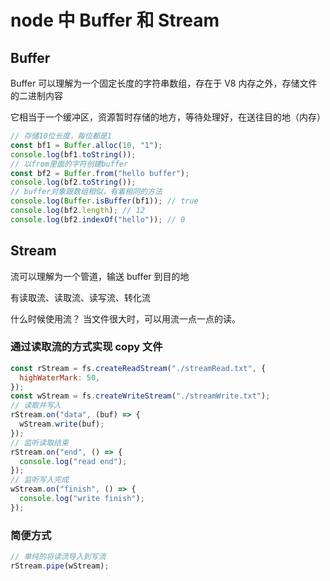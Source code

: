 # node 中 Buffer 和 Stream

## Buffer

Buffer 可以理解为一个固定长度的字符串数组，存在于 V8 内存之外，存储文件的二进制内容

它相当于一个缓冲区，资源暂时存储的地方，等待处理好，在送往目的地（内存）

```js
// 存储10位长度，每位都是1
const bf1 = Buffer.alloc(10, "1");
console.log(bf1.toString());
// 以from里面的字符创建buffer
const bf2 = Buffer.from("hello buffer");
console.log(bf2.toString());
// buffer对象跟数组相似，有着相同的方法
console.log(Buffer.isBuffer(bf1)); // true
console.log(bf2.length); // 12
console.log(bf2.indexOf("hello")); // 0
```

## Stream

流可以理解为一个管道，输送 buffer 到目的地

有读取流、读取流、读写流、转化流

什么时候使用流？
当文件很大时，可以用流一点一点的读。

### 通过读取流的方式实现 copy 文件

```js
const rStream = fs.createReadStream("./streamRead.txt", {
  highWaterMark: 50,
});
const wStream = fs.createWriteStream("./streamWrite.txt");
// 读取并写入
rStream.on("data", (buf) => {
  wStream.write(buf);
});
// 监听读取结束
rStream.on("end", () => {
  console.log("read end");
});
// 监听写入完成
wStream.on("finish", () => {
  console.log("write finish");
});
```

### 简便方式

```js
// 单纯的将读流导入到写流
rStream.pipe(wStream);
```
